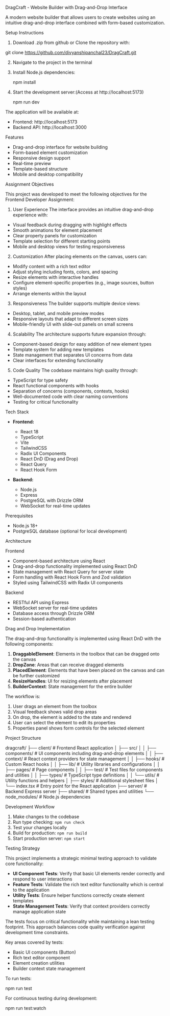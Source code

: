 DragCraft - Website Builder with Drag-and-Drop Interface

A modern website builder that allows users to create websites using an intuitive drag-and-drop interface combined with form-based customization.

Setup Instructions
1. Download .zip from github or Clone the repository with: 

git clone https://github.com/divyanshipanchal23/DragCraft.git 

2. Navigate to the project in the terminal

3. Install Node.js dependencies:
   
   npm install

4. Start the development server:(Access at http://localhost:5173)
  
   npm run dev  

The application will be available at:
- Frontend: http://localhost:5173
- Backend API: http://localhost:3000

Features

- Drag-and-drop interface for website building
- Form-based element customization
- Responsive design support
- Real-time preview
- Template-based structure
- Mobile and desktop compatibility

Assignment Objectives

This project was developed to meet the following objectives for the Frontend Developer Assignment:

1. User Experience
The interface provides an intuitive drag-and-drop experience with:
- Visual feedback during dragging with highlight effects
- Smooth animations for element placement
- Clear property panels for customization
- Template selection for different starting points
- Mobile and desktop views for testing responsiveness

2. Customization
After placing elements on the canvas, users can:
- Modify content with a rich text editor
- Adjust styling including fonts, colors, and spacing
- Resize elements with interactive handles
- Configure element-specific properties (e.g., image sources, button styles)
- Arrange elements within the layout

3. Responsiveness
The builder supports multiple device views:
- Desktop, tablet, and mobile preview modes
- Responsive layouts that adapt to different screen sizes
- Mobile-friendly UI with slide-out panels on small screens

4. Scalability
The architecture supports future expansion through:
- Component-based design for easy addition of new element types
- Template system for adding new templates
- State management that separates UI concerns from data
- Clear interfaces for extending functionality

5. Code Quality
The codebase maintains high quality through:
- TypeScript for type safety
- React functional components with hooks
- Separation of concerns (components, contexts, hooks)
- Well-documented code with clear naming conventions
- Testing for critical functionality

Tech Stack

- **Frontend:**
  - React 18
  - TypeScript
  - Vite
  - TailwindCSS
  - Radix UI Components
  - React DnD (Drag and Drop)
  - React Query
  - React Hook Form

- **Backend:**
  - Node.js
  - Express
  - PostgreSQL with Drizzle ORM
  - WebSocket for real-time updates

Prerequisites

- Node.js 18+ 
- PostgreSQL database (optional for local development)


Architecture

Frontend
- Component-based architecture using React
- Drag-and-drop functionality implemented using React DnD
- State management with React Query for server state
- Form handling with React Hook Form and Zod validation
- Styled using TailwindCSS with Radix UI components

Backend
- RESTful API using Express
- WebSocket server for real-time updates
- Database access through Drizzle ORM
- Session-based authentication

Drag and Drop Implementation

The drag-and-drop functionality is implemented using React DnD with the following components:

1. **DraggableElement**: Elements in the toolbox that can be dragged onto the canvas
2. **DropZone**: Areas that can receive dragged elements
3. **PlacedElement**: Elements that have been placed on the canvas and can be further customized
4. **ResizeHandles**: UI for resizing elements after placement
5. **BuilderContext**: State management for the entire builder

The workflow is:
1. User drags an element from the toolbox
2. Visual feedback shows valid drop areas
3. On drop, the element is added to the state and rendered
4. User can select the element to edit its properties
5. Properties panel shows form controls for the selected element

Project Structure


dragcraft/
├── client/                  # Frontend React application
│   ├── src/
│   │   ├── components/      # UI components including drag-and-drop elements
│   │   ├── context/         # React context providers for state management
│   │   ├── hooks/           # Custom React hooks
│   │   ├── lib/             # Utility libraries and configurations
│   │   ├── pages/           # Page components
│   │   ├── test/            # Test files for components and utilities
│   │   ├── types/           # TypeScript type definitions
│   │   └── utils/           # Utility functions and helpers
│   ├── styles/              # Additional stylesheet files
│   └── index.tsx            # Entry point for the React application
├── server/                  # Backend Express server
├── shared/                  # Shared types and utilities
└── node_modules/            # Node.js dependencies


Development Workflow

1. Make changes to the codebase
2. Run type checking: `npm run check`
3. Test your changes locally
4. Build for production: `npm run build`
5. Start production server: `npm start`

Testing Strategy

This project implements a strategic minimal testing approach to validate core functionality:

- **UI Component Tests**: Verify that basic UI elements render correctly and respond to user interactions
- **Feature Tests**: Validate the rich text editor functionality which is central to the application
- **Utility Tests**: Ensure helper functions correctly create element templates
- **State Management Tests**: Verify that context providers correctly manage application state

The tests focus on critical functionality while maintaining a lean testing footprint. This approach balances code quality verification against development time constraints.

Key areas covered by tests:
- Basic UI components (Button)
- Rich text editor component
- Element creation utilities
- Builder context state management

To run tests:

npm run test


For continuous testing during development:

npm run test:watch

